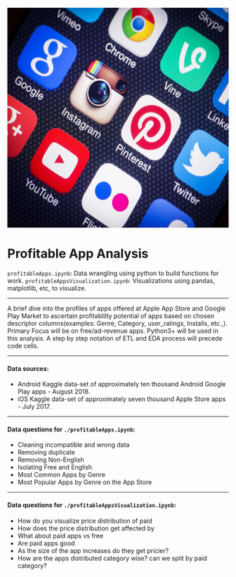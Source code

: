 
<p align="center">
    <img src="mobileapps.jpg" alt="logo" width="600" height="500"/>
</p>


# Profitable App Analysis

`profitableApps.ipynb`: 
Data wrangling using python to build functions for work.
`profitableAppsVisualization.ipynb`: 
Visualizations using pandas, matplotlib, etc, to visualize.

---

A brief dive into the profiles of apps offered at Apple App Store and Google Play Market to ascertain profitablilty potential of apps based on chosen descriptor columns(examples: Genre, Category, user_ratings, Installs, etc.,). Primary Focus will be on free/ad-revenue apps. Python3+ will be used in this analysis. A step by step notation of ETL and EDA process will precede code cells.



---

#### Data sources:
- Android Kaggle data-set of approximately ten thousand Android Google Play apps - August 2018.
- iOS Kaggle data-set of approximately seven thousand Apple Store apps - July 2017.

---

#### Data questions for `./profitableApps.ipynb`:
- Cleaning incompatible and wrong data
- Removing duplicate 
- Removing Non-English 
- Isolating Free and English 
- Most Common Apps by Genre
- Most Popular Apps by Genre on the App Store

---

#### Data questions for `./profitableAppsVisualization.ipynb`:
- How do you visualize price distribution of paid 
- How does the price distribution get affected by 
- What about paid apps vs free 
- Are paid apps good 
- As the size of the app increases do they get pricier?
- How are the apps distributed category wise? can we split by paid category?
